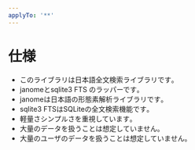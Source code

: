 ```yaml
---
applyTo: '**'
---
```


# 仕様
- このライブラリは日本語全文検索ライブラリです｡
- janomeとsqlite3 FTS のラッパーです｡
- janomeは日本語の形態素解析ライブラリです｡
- sqlite3 FTSはSQLiteの全文検索機能です｡
- 軽量さシンプルさを重視しています｡
- 大量のデータを扱うことは想定していません｡
- 大量のユーザのデータを扱うことは想定していません｡
